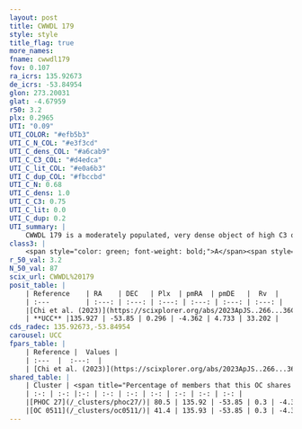 ```yaml
---
layout: post
title: CWWDL 179
style: style
title_flag: true
more_names: 
fname: cwwdl179
fov: 0.107
ra_icrs: 135.92673
de_icrs: -53.84954
glon: 273.20031
glat: -4.67959
r50: 3.2
plx: 0.2965
UTI: "0.09"
UTI_COLOR: "#efb5b3"
UTI_C_N_COL: "#e3f3cd"
UTI_C_dens_COL: "#a6cab9"
UTI_C_C3_COL: "#d4edca"
UTI_C_lit_COL: "#e0a6b3"
UTI_C_dup_COL: "#fbccbd"
UTI_C_N: 0.68
UTI_C_dens: 1.0
UTI_C_C3: 0.75
UTI_C_lit: 0.0
UTI_C_dup: 0.2
UTI_summary: |
    CWWDL 179 is a moderately populated, very dense object of high C3 quality. It was recently reported in the literature.<br><br><span style="color: #99180f; font-weight: bold;">Warning: </span>This is likely a duplicate object, which shares a large percentage of members with at least one previously reported entry.
class3: |
    <span style="color: green; font-weight: bold;">A</span><span style="color: #FFC300; font-weight: bold;">B</span>
r_50_val: 3.2
N_50_val: 87
scix_url: CWWDL%20179
posit_table: |
    | Reference    | RA    | DEC   | Plx  | pmRA  | pmDE   |  Rv  |
    | :---         | :---: | :---: | :---: | :---: | :---: | :---: |
    |[Chi et al. (2023)](https://scixplorer.org/abs/2023ApJS..266...36C) | 135.945 | -53.845 | 0.293 | -4.417 | 4.733 | 33.074 |
    | **UCC** |135.927 | -53.85 | 0.296 | -4.362 | 4.733 | 33.202 | 
cds_radec: 135.92673,-53.84954
carousel: UCC
fpars_table: |
    | Reference |  Values |
    | :---  |  :---:  |
    | [Chi et al. (2023)](https://scixplorer.org/abs/2023ApJS..266...36C) | `logAge=7.58, Z=0.44` |
shared_table: |
    | Cluster | <span title="Percentage of members that this OC shares with the ones listed">%</span>   | RA   | DEC   | Plx   | pmRA  | pmDE  | Rv | UTI |
    | :-: | :-: |:-: | :-: | :-: | :-: | :-: | :-: | :-: |
    |[PHOC 27](/_clusters/phoc27/)| 80.5 | 135.92 | -53.85 | 0.3 | -4.35 | 4.74 | 54.81 |0.65 |
    |[OC 0511](/_clusters/oc0511/)| 41.4 | 135.93 | -53.85 | 0.3 | -4.34 | 4.74 | 54.81 |0.0 |
---
```


